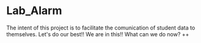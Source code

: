 # Lab_Alarm

The intent of this project is to facilitate the comunication of student data to themselves.
Let's do our best!!
We are in this!!
What can we do now?
++
